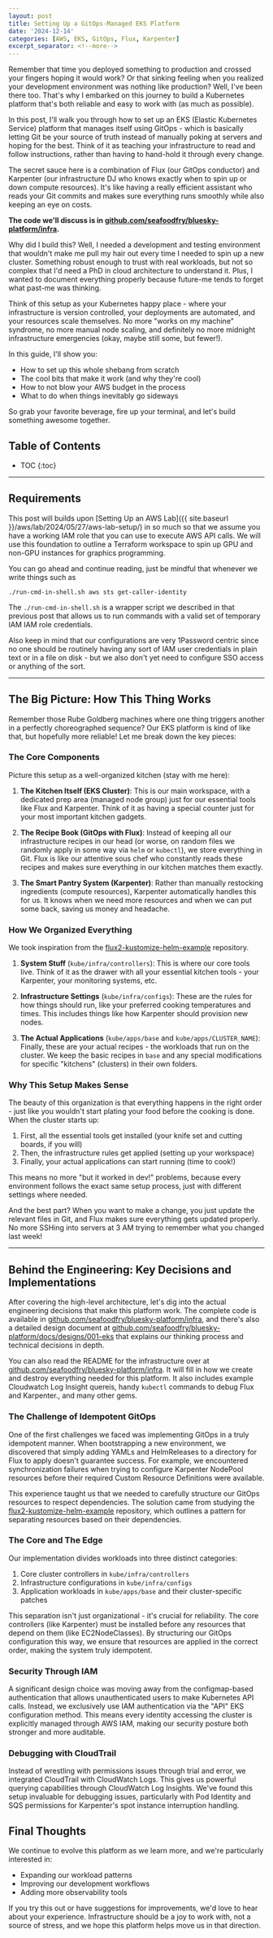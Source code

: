 ```yaml
---
layout: post
title: Setting Up a GitOps-Managed EKS Platform
date: '2024-12-14'
categories: [AWS, EKS, GitOps, Flux, Karpenter]
excerpt_separator: <!--more-->
---
```


Remember that time you deployed something to production and crossed your fingers hoping it would work? Or that sinking feeling when you realized your development environment was nothing like production? Well, I've been there too. That's why I embarked on this journey to build a Kubernetes platform that's both reliable and easy to work with (as much as possible).

In this post, I'll walk you through how to set up an EKS (Elastic Kubernetes Service) platform that manages itself using GitOps - which is basically letting Git be your source of truth instead of manually poking at servers and hoping for the best. Think of it as teaching your infrastructure to read and follow instructions, rather than having to hand-hold it through every change.

The secret sauce here is a combination of Flux (our GitOps conductor) and Karpenter (our infrastructure DJ who knows exactly when to spin up or down compute resources). It's like having a really efficient assistant who reads your Git commits and makes sure everything runs smoothly while also keeping an eye on costs.

**The code we'll discuss is in
[github.com/seafoodfry/bluesky-platform/infra](https://github.com/seafoodfry/bluesky-platform/tree/main/infra).**

<!--more-->

Why did I build this? Well, I needed a development and testing environment that wouldn't make me pull my hair out every time I needed to spin up a new cluster. Something robust enough to trust with real workloads, but not so complex that I'd need a PhD in cloud architecture to understand it. Plus, I wanted to document everything properly because future-me tends to forget what past-me was thinking.

Think of this setup as your Kubernetes happy place - where your infrastructure is version controlled, your deployments are automated, and your resources scale themselves. No more "works on my machine" syndrome, no more manual node scaling, and definitely no more midnight infrastructure emergencies (okay, maybe still some, but fewer!).

In this guide, I'll show you:
- How to set up this whole shebang from scratch
- The cool bits that make it work (and why they're cool)
- How to not blow your AWS budget in the process
- What to do when things inevitably go sideways

So grab your favorite beverage, fire up your terminal, and let's build something awesome together.



## Table of Contents
* TOC
{:toc}


---

## Requirements

This post will builds upon
[Setting Up an AWS Lab]({{ site.baseurl }}/aws/lab/2024/05/27/aws-lab-setup/)
in so much so that we assume you have a working IAM role that you can use to execute
AWS API calls.
We will use this foundation to outline a Terraform workspace to spin up GPU and non-GPU instances for graphics programming.

You can go ahead and continue reading, just be mindful that whenever we write things such as
```
./run-cmd-in-shell.sh aws sts get-caller-identity
```

The `./run-cmd-in-shell.sh` is a wrapper script we described in that previous post that allows us to run commands with a valid set of temporary IAM IAM role credentials.

Also keep in mind that our configurations are very 1Password centric since no one should be routinely having any sort of IAM user credentials in plain text or in a file on disk - but we also don't yet need to configure SSO access or anything of the sort.


---

## The Big Picture: How This Thing Works

Remember those Rube Goldberg machines where one thing triggers another in a perfectly choreographed sequence? Our EKS platform is kind of like that, but hopefully more reliable! Let me break down the key pieces:

### The Core Components

Picture this setup as a well-organized kitchen (stay with me here):

1. **The Kitchen Itself (EKS Cluster)**: This is our main workspace, with a dedicated prep area (managed node group) just for our essential tools like Flux and Karpenter. Think of it as having a special counter just for your most important kitchen gadgets.

2. **The Recipe Book (GitOps with Flux)**: Instead of keeping all our infrastructure recipes in our head (or worse, on random files we randomly apply in some way via `helm` or `kubectl`), we store everything in Git.
Flux is like our attentive sous chef who constantly reads these recipes and makes sure everything in our kitchen matches them exactly.

3. **The Smart Pantry System (Karpenter)**: Rather than manually restocking ingredients (compute resources), Karpenter automatically handles this for us. It knows when we need more resources and when we can put some back, saving us money and headache.


### How We Organized Everything

We took inspiration from the [flux2-kustomize-helm-example](https://github.com/fluxcd/flux2-kustomize-helm-example) repository.

1. **System Stuff** (`kube/infra/controllers`): This is where our core tools live. Think of it as the drawer with all your essential kitchen tools - your Karpenter, your monitoring systems, etc.

2. **Infrastructure Settings** (`kube/infra/configs`): These are the rules for how things should run, like your preferred cooking temperatures and times. This includes things like how Karpenter should provision new nodes.

3. **The Actual Applications** (`kube/apps/base` and `kube/apps/CLUSTER_NAME`): Finally, these are your actual recipes - the workloads that run on the cluster. We keep the basic recipes in `base` and any special modifications for specific "kitchens" (clusters) in their own folders.

### Why This Setup Makes Sense

The beauty of this organization is that everything happens in the right order - just like you wouldn't start plating your food before the cooking is done. When the cluster starts up:

1. First, all the essential tools get installed (your knife set and cutting boards, if you will)
2. Then, the infrastructure rules get applied (setting up your workspace)
3. Finally, your actual applications can start running (time to cook!)

This means no more "but it worked in dev!" problems, because every environment follows the exact same setup process, just with different settings where needed.

And the best part? When you want to make a change, you just update the relevant files in Git, and Flux makes sure everything gets updated properly. No more SSHing into servers at 3 AM trying to remember what you changed last week!



---

## Behind the Engineering: Key Decisions and Implementations

After covering the high-level architecture, let's dig into the actual engineering decisions that make this platform work. The complete code is available in [github.com/seafoodfry/bluesky-platform/infra](https://github.com/seafoodfry/bluesky-platform/tree/main/infra), and there's also a detailed design document at
[github.com/seafoodfry/bluesky-platform/docs/designs/001-eks](https://github.com/seafoodfry/bluesky-platform/tree/main/docs/designs/001-eks)
that explains our thinking process and technical decisions in depth.

You can also read the README for the infrastructure over at
[github.com/seafoodfry/bluesky-platform/infra](https://github.com/seafoodfry/bluesky-platform/tree/main/infra).
It will fill in how we create and destroy everything needed for this platform.
It also includes example Cloudwatch Log Insight quereis, handy `kubectl` commands to debug Flux and Karpenter., and many other gems.

### The Challenge of Idempotent GitOps

One of the first challenges we faced was implementing GitOps in a truly idempotent manner. When bootstrapping a new environment, we discovered that simply adding YAMLs and HelmReleases to a directory for Flux to apply doesn't guarantee success. For example, we encountered synchronization failures when trying to configure Karpenter NodePool resources before their required Custom Resource Definitions were available. 

This experience taught us that we needed to carefully structure our GitOps resources to respect dependencies. The solution came from studying the [flux2-kustomize-helm-example](https://github.com/fluxcd/flux2-kustomize-helm-example) repository, which outlines a pattern for separating resources based on their dependencies.

### The Core and The Edge

Our implementation divides workloads into three distinct categories:

1. Core cluster controllers in `kube/infra/controllers`
2. Infrastructure configurations in `kube/infra/configs`
3. Application workloads in `kube/apps/base` and their cluster-specific patches

This separation isn't just organizational - it's crucial for reliability. The core controllers (like Karpenter) must be installed before any resources that depend on them (like EC2NodeClasses). By structuring our GitOps configuration this way, we ensure that resources are applied in the correct order, making the system truly idempotent.

### Security Through IAM

A significant design choice was moving away from the configmap-based authentication that allows unauthenticated users to make Kubernetes API calls. Instead, we exclusively use IAM authentication via the "API" EKS configuration method.
This means every identity accessing the cluster is explicitly managed through AWS IAM, making our security posture both stronger and more auditable.

### Debugging with CloudTrail

Instead of wrestling with permissions issues through trial and error, we integrated CloudTrail with CloudWatch Logs. This gives us powerful querying capabilities through CloudWatch Log Insights. We've found this setup invaluable for debugging issues, particularly with Pod Identity and SQS permissions for Karpenter's spot instance interruption handling.


## Final Thoughts

We continue to evolve this platform as we learn more, and we're particularly interested in:
- Expanding our workload patterns
- Improving our development workflows
- Adding more observability tools

If you try this out or have suggestions for improvements, we'd love to hear about your experience. Infrastructure should be a joy to work with, not a source of stress, and we hope this platform helps move us in that direction.